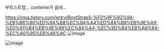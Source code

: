 부트스트랩... contente가 읍네...

https://inpa.tistory.com/entry/BootStrap5-%F0%9F%93%9A-%EB%B6%80%ED%8A%B8%EC%8A%A4%ED%8A%B8%EB%9E%A9-%ED%81%B4%EB%9E%98%EC%8A%A4-%EC%9D%B4%EB%A6%84-%EC%A0%95%EB%A6%AC
![image](https://user-images.githubusercontent.com/85022962/212434228-4c830afb-393b-4500-90c9-bb47307668c8.png)

![image](https://user-images.githubusercontent.com/85022962/212434279-9882e110-e42b-4caa-869f-e464204244fe.png)
